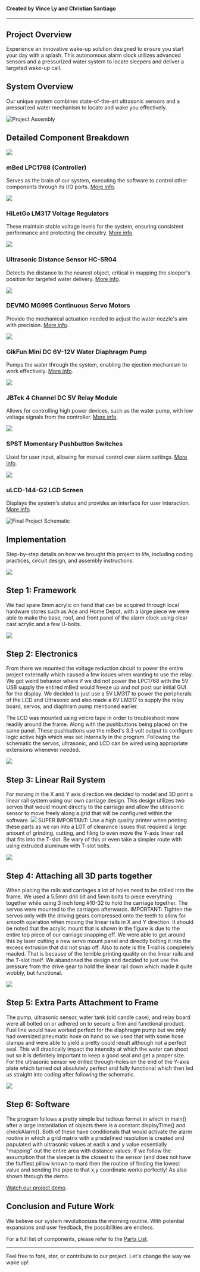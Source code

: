 

#### Created by Vince Ly and Christian Santiago

---

## Project Overview

Experience an innovative wake-up solution designed to ensure you start your day with a splash. This autonomous alarm clock utilizes advanced sensors and a pressurized water system to locate sleepers and deliver a targeted wake-up call.

## System Overview

Our unique system combines state-of-the-art ultrasonic sensors and a pressurized water mechanism to locate and wake you effectively. 

![Project Assembly](fullProject.jpg)




## Detailed Component Breakdown

![](mbed2.png)
### mBed LPC1768 (Controller)
Serves as the brain of our system, executing the software to control other components through its I/O ports. [More info](https://os.mbed.com/platforms/mbed-LPC1768/).



![](voltageRegulator.jpg)
### HiLetGo LM317 Voltage Regulators
These maintain stable voltage levels for the system, ensuring consistent performance and protecting the circuitry. [More info](https://www.amazon.com/gp/product/B07VJDPZ2L/ref=ppx_yo_dt_b_search_asin_title?ie=UTF8&psc=1).



![](ultrasonicSensor.jpg)
### Ultrasonic Distance Sensor HC-SR04
Detects the distance to the nearest object, critical in mapping the sleeper's position for targeted water delivery. [More info](https://www.sparkfun.com/products/15569).



![](servoMotor.jpg)
### DEVMO MG995 Continuous Servo Motors
Provide the mechanical actuation needed to adjust the water nozzle's aim with precision. [More info](https://www.amazon.com/gp/product/B07X3S6FM2/ref=ppx_yo_dt_b_search_asin_title?ie=UTF8&psc=1).



![](waterPump.jpg)
### GikFun Mini DC 6V-12V Water Diaphragm Pump
Pumps the water through the system, enabling the ejection mechanism to work effectively. [More info](https://www.amazon.com/gp/product/B0744FWNFR/ref=ppx_yo_dt_b_search_asin_title?ie=UTF8&psc=1).



![](relayModule.jpg)
### JBTek 4 Channel DC 5V Relay Module
Allows for controlling high power devices, such as the water pump, with low voltage signals from the controller. [More info](https://www.amazon.com/gp/product/B00KTEN3TM/ref=ppx_yo_dt_b_search_asin_title?ie=UTF8&psc=1).



![](pushbuttons.jpeg)
### SPST Momentary Pushbutton Switches
Used for user input, allowing for manual control over alarm settings. [More info](https://os.mbed.com/users/4180_1/notebook/pushbuttons/).



![](uLCD.png)
### uLCD-144-G2 LCD Screen
Displays the system's status and provides an interface for user interaction. [More info](https://os.mbed.com/users/4180_1/notebook/ulcd-144-g2-128-by-128-color-lcd/).



![Final Project Schematic](FinalProjectSchematic.png)



## Implementation

Step-by-step details on how we brought this project to life, including coding practices, circuit design, and assembly instructions.

![](initial_frame.JPG)
##  Step 1: Framework
We had spare 6mm acrylic on hand that can be acquired through local hardware stores such as Ace and Home Depot, with a large piece we were able to make the base, roof, and front panel of the alarm clock using clear cast acrylic and a few U-bolts.

![](initialElectronics.JPG)
##  Step 2: Electronics
From there we mounted the voltage reduction circuit to power the entire project externally which caused a few issues when wanting to use the relay. We got weird behavior where if we did not power the LPC1768 with the 5V USB supply the entired mBed would freeze up and not post our initial GUI for the display. We decided to just use a 5V LM317 to power the peripherals of the LCD and Ultrasonic and also made a 6V LM317 to supply the relay board, servos, and diaphram pump mentioned earlier.

The LCD was mounted using velcro tape in order to troubleshoot more readily around the frame. Along with the pushbuttons being placed on the same panel. These pushbuttons use the mBed's 3.3 volt output to configure logic active high which was set internally in the program.
Following the schematic the servos, ultrasonic, and LCD can be wired using appropriate extensions whenever needed.

![](Assembly.png)
##  Step 3: Linear Rail System
For moving in the X and Y axis direction we decided to model and 3D print a linear rail system using our own carriage design. This design utilizes two servos that would mount directly to the carriage and allow the utlrasonic sensor to move freely along a grid that will be configured within the software. 
![](gearRail3dprint.JPG)
SUPER IMPORTANT: Use a high quality printer when printing these parts as we ran into a LOT of clearance issues that required a large amount of grinding, cutting, and filing to even move the Y-axis linear rail that fits into the T-slot. Be wary of this or even take a simpler route with using extruded aluminum with T-slot bolts.

![](carriage2.JPG)
##  Step 4: Attaching all 3D parts together
When placing the rails and carriages a lot of holes need to be drilled into the frame. We used a 5.5mm drill bit and 5mm bolts to piece everything together while using 3 inch long #10-32 to hold the carriage together. The servos were mounted to the carriages afterwards. IMPORTANT: Tighten the servos only with the driving gears compressed onto the teeth to allow for smooth operation when moving the linear rails in X and Y direction.
It should be noted that the acrylic mount that is shown in the figure is due to the entire top piece of our carriage snapping off. We were able to get around this by laser cutting a new servo mount panel and directly bolting it into the excess extrusion that did not snap off. Also to note is the T-rail is completely mauled. That is because of the terrible printing quality on the linear rails and the T-slot itself. We abandoned the design and decided to just use the pressure from the drive gear to hold the linear rail down which made it quite wobbly, but functional.

![](ultrasonicMount.JPG)
##  Step 5: Extra Parts Attachment to Frame
The pump, ultrasonic sensor, water tank (old candle case), and relay board were all bolted on or adhered on to secure a firm and functional product. Fuel line would have worked perfect for the diaphragm pump but we only had oversized pneumatic hose on hand so we used that with some hose clamps and were able to yield a pretty could result although not a perfect seal. This will drastically impact the intensity at which the water can shoot out so it is definitely important to keep a good seal and get a proper size. For the ultrasonic sensor we drilled through-holes on the end of the Y-axis plate which turned out absolutely perfect and fully functional which then led us straight into coding after following the schematic.

![](SoftwareUML.png)
##  Step 6: Software
The program follows a pretty simple but tedious format in which in main() after a large instantiation of objects there is a constant displayTime() and checkAlarm(). Both of these have conditionals that would activate the alarm routine in which a grid matrix with a predefined resolution is created and populated with ultrasonic values at each x and y value essentially "mapping" out the entire area with distance values. If we follow the assumption that the sleeper is the closest to the sensor (and does not have the fluffiest pillow known to man) then the routine of finding the lowest value and sending the pipe to that x,y coordinate works perfectly! As also shown through the demo.

[Watch our project demo](https://www.youtube.com/watch?v=fC7QabEXuDo).

## Conclusion and Future Work

We believe our system revolutionizes the morning routine. With potential expansions and user feedback, the possibilities are endless.

For a full list of components, please refer to the [Parts List](Parts_List.pdf).

---

Feel free to fork, star, or contribute to our project. Let's change the way we wake up!

